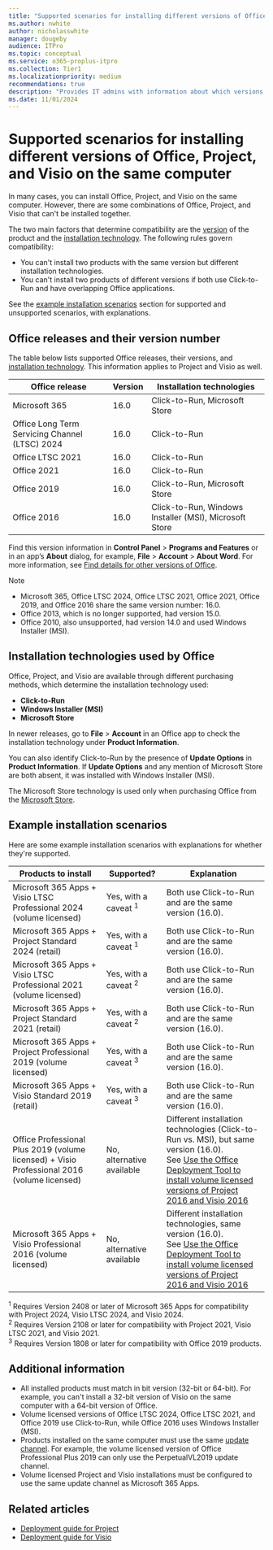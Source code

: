 ```yaml
---
title: "Supported scenarios for installing different versions of Office, Project, and Visio on the same computer"
ms.author: nwhite
author: nicholasswhite
manager: dougeby
audience: ITPro
ms.topic: conceptual
ms.service: o365-proplus-itpro
ms.collection: Tier1
ms.localizationpriority: medium
recommendations: true
description: "Provides IT admins with information about which versions of Office, Project, and Visio can be installed together on the same computer."
ms.date: 11/01/2024
---
```


# Supported scenarios for installing different versions of Office, Project, and Visio on the same computer

In many cases, you can install Office, Project, and Visio on the same computer. However, there are some combinations of Office, Project, and Visio that can't be installed together.

The two main factors that determine compatibility are the [version](#office-releases-and-their-version-number) of the product and the [installation technology](#installation-technologies-used-by-office). The following rules govern compatibility:

- You can't install two products with the same version but different installation technologies.
- You can't install two products of different versions if both use Click-to-Run and have overlapping Office applications.

See the [example installation scenarios](#example-installation-scenarios) section for supported and unsupported scenarios, with explanations.

## Office releases and their version number

The table below lists supported Office releases, their versions, and [installation technology](#installation-technologies-used-by-office). This information applies to Project and Visio as well.

| Office release                                      | Version | Installation technologies                     |
|-----------------------------------------------------|---------|-----------------------------------------------|
| Microsoft 365                                       | 16.0    | Click-to-Run, Microsoft Store                 |
| Office Long Term Servicing Channel (LTSC) 2024      | 16.0    | Click-to-Run                                  |
| Office LTSC 2021                                    | 16.0    | Click-to-Run                                  |
| Office 2021                                         | 16.0    | Click-to-Run                                  |
| Office 2019                                         | 16.0    | Click-to-Run, Microsoft Store                 |
| Office 2016                                         | 16.0    | Click-to-Run, Windows Installer (MSI), Microsoft Store |

Find this version information in **Control Panel** > **Programs and Features** or in an app’s **About** dialog, for example, **File** > **Account** > **About Word**. For more information, see [Find details for other versions of Office](https://support.microsoft.com/office/8e83dd74-3b83-4528-bda6-6ff6118f8293).

> [!NOTE]
> - Microsoft 365, Office LTSC 2024, Office LTSC 2021, Office 2021, Office 2019, and Office 2016 share the same version number: 16.0.
> - Office 2013, which is no longer supported, had version 15.0.
> - Office 2010, also unsupported, had version 14.0 and used Windows Installer (MSI).

## Installation technologies used by Office

Office, Project, and Visio are available through different purchasing methods, which determine the installation technology used:

- **Click-to-Run**
- **Windows Installer (MSI)**
- **Microsoft Store**

In newer releases, go to **File** > **Account** in an Office app to check the installation technology under **Product Information**.

You can also identify Click-to-Run by the presence of **Update Options** in **Product Information**. If **Update Options** and any mention of Microsoft Store are both absent, it was installed with Windows Installer (MSI).

The Microsoft Store technology is used only when purchasing Office from the [Microsoft Store](https://www.microsoft.com/store/).

## Example installation scenarios

Here are some example installation scenarios with explanations for whether they're supported.

| Products to install                                       | Supported?                  | Explanation                                                                  |
|----------------------------------------------------------|----------------------------|-----------------------------------------------------------------------------|
| Microsoft 365 Apps + Visio LTSC Professional 2024 (volume licensed) | Yes, with a caveat <sup>1</sup> | Both use Click-to-Run and are the same version (16.0).                     |
| Microsoft 365 Apps + Project Standard 2024 (retail)      | Yes, with a caveat <sup>1</sup> | Both use Click-to-Run and are the same version (16.0).                      |
| Microsoft 365 Apps + Visio LTSC Professional 2021 (volume licensed)  | Yes, with a caveat <sup>2</sup>   | Both use Click-to-Run and are the same version (16.0).                     |
| Microsoft 365 Apps + Project Standard 2021 (retail)      | Yes, with a caveat <sup>2</sup>  | Both use Click-to-Run and are the same version (16.0).                      |
| Microsoft 365 Apps + Project Professional 2019 (volume licensed) | Yes, with a caveat <sup>3</sup> | Both use Click-to-Run and are the same version (16.0).                      |
| Microsoft 365 Apps + Visio Standard 2019 (retail)        | Yes, with a caveat <sup>3</sup> | Both use Click-to-Run and are the same version (16.0).                      |
| Office Professional Plus 2019 (volume licensed) + Visio Professional 2016 (volume licensed) | No, alternative available  | Different installation technologies (Click-to-Run vs. MSI), but same version (16.0).<br>See [Use the Office Deployment Tool to install volume licensed versions of Project 2016 and Visio 2016](use-the-office-deployment-tool-to-install-volume-licensed-editions-of-visio-2016.md) |
| Microsoft 365 Apps + Visio Professional 2016 (volume licensed) | No, alternative available | Different installation technologies, same version (16.0).<br>See [Use the Office Deployment Tool to install volume licensed versions of Project 2016 and Visio 2016](use-the-office-deployment-tool-to-install-volume-licensed-editions-of-visio-2016.md) |

<sup>1</sup> Requires Version 2408 or later of Microsoft 365 Apps for compatibility with Project 2024, Visio LTSC 2024, and Visio 2024.  
<sup>2</sup> Requires Version 2108 or later for compatibility with Project 2021, Visio LTSC 2021, and Visio 2021.  
<sup>3</sup> Requires Version 1808 or later for compatibility with Office 2019 products.

## Additional information

- All installed products must match in bit version (32-bit or 64-bit). For example, you can't install a 32-bit version of Visio on the same computer with a 64-bit version of Office.
- Volume licensed versions of Office LTSC 2024, Office LTSC 2021, and Office 2019 use Click-to-Run, while Office 2016 uses Windows Installer (MSI).
- Products installed on the same computer must use the same [update channel](../updates/overview-update-channels.md). For example, the volume licensed version of Office Professional Plus 2019 can only use the PerpetualVL2019 update channel.
- Volume licensed Project and Visio installations must be configured to use the same update channel as Microsoft 365 Apps.

## Related articles

- [Deployment guide for Project](deployment-guide-for-project.md)
- [Deployment guide for Visio](deployment-guide-for-visio.md)

